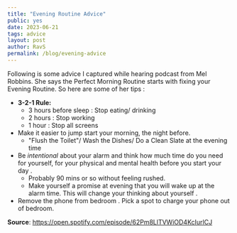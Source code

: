 ```yaml
---
title: "Evening Routine Advice"
public: yes
date: 2023-06-21
tags: advice
layout: post
author: RavS
permalink: /blog/evening-advice
---
```


Following is some advice I captured while hearing podcast from Mel Robbins. She says the Perfect Morning Routine starts with fixing your Evening Routine. So here are some of her tips :

* **3-2-1 Rule:**
	* 3 hours before sleep : Stop eating/ drinking
	* 2 hours : Stop working
	* 1 hour : Stop all screens
* Make it easier to jump start your morning, the night before.
	* "Flush the Toilet"/ Wash the Dishes/ Do a Clean Slate at the evening time
* Be _intentional_ about your alarm and think how much time do you need for yourself, for your physical and mental health before you start your day .
	* Probably 90 mins or so without feeling rushed.
	* Make yourself a promise at evening that you will wake up at the alarm time. This will change your thinking about yourself .
* Remove the phone from bedroom . Pick a spot to charge your phone out of bedroom.


**Source**: https://open.spotify.com/episode/62Pm8LlTVWiOD4KcIurlCJ